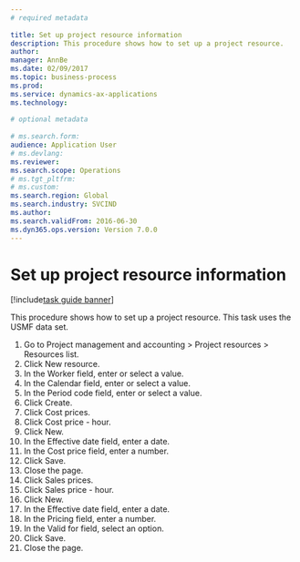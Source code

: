 ```yaml
--- 
# required metadata 
 
title: Set up project resource information
description: This procedure shows how to set up a project resource. 
author: 
manager: AnnBe 
ms.date: 02/09/2017
ms.topic: business-process 
ms.prod:  
ms.service: dynamics-ax-applications 
ms.technology:  
 
# optional metadata 
 
# ms.search.form:   
audience: Application User 
# ms.devlang:  
ms.reviewer: 
ms.search.scope: Operations 
# ms.tgt_pltfrm:  
# ms.custom:  
ms.search.region: Global
ms.search.industry: SVCIND
ms.author: 
ms.search.validFrom: 2016-06-30 
ms.dyn365.ops.version: Version 7.0.0 
---
```

# Set up project resource information

[!include[task guide banner](../../includes/task-guide-banner.md)]

This procedure shows how to set up a project resource. This task uses the USMF data set.

1. Go to Project management and accounting > Project resources > Resources list.
2. Click New resource.
3. In the Worker field, enter or select a value.
4. In the Calendar field, enter or select a value.
5. In the Period code field, enter or select a value.
6. Click Create.
7. Click Cost prices.
8. Click Cost price - hour.
9. Click New.
10. In the Effective date field, enter a date.
11. In the Cost price field, enter a number.
12. Click Save.
13. Close the page.
14. Click Sales prices.
15. Click Sales price - hour.
16. Click New.
17. In the Effective date field, enter a date.
18. In the Pricing field, enter a number.
19. In the Valid for field, select an option.
20. Click Save.
21. Close the page.

